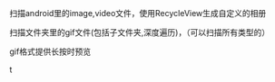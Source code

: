 
扫描android里的image,video文件，使用RecycleView生成自定义的相册

扫描文件夹里的gif文件(包括子文件夹,深度遍历)，（可以扫描所有类型的）

gif格式提供长按时预览

t
